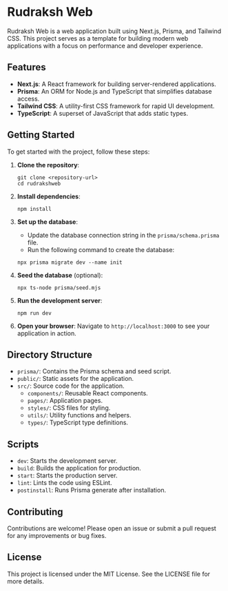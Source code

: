 # Rudraksh Web

Rudraksh Web is a web application built using Next.js, Prisma, and Tailwind CSS. This project serves as a template for building modern web applications with a focus on performance and developer experience.

## Features

- **Next.js**: A React framework for building server-rendered applications.
- **Prisma**: An ORM for Node.js and TypeScript that simplifies database access.
- **Tailwind CSS**: A utility-first CSS framework for rapid UI development.
- **TypeScript**: A superset of JavaScript that adds static types.

## Getting Started

To get started with the project, follow these steps:

1. **Clone the repository**:
   ```
   git clone <repository-url>
   cd rudrakshweb
   ```

2. **Install dependencies**:
   ```
   npm install
   ```

3. **Set up the database**:
   - Update the database connection string in the `prisma/schema.prisma` file.
   - Run the following command to create the database:
   ```
   npx prisma migrate dev --name init
   ```

4. **Seed the database** (optional):
   ```
   npx ts-node prisma/seed.mjs
   ```

5. **Run the development server**:
   ```
   npm run dev
   ```

6. **Open your browser**:
   Navigate to `http://localhost:3000` to see your application in action.

## Directory Structure

- `prisma/`: Contains the Prisma schema and seed script.
- `public/`: Static assets for the application.
- `src/`: Source code for the application.
  - `components/`: Reusable React components.
  - `pages/`: Application pages.
  - `styles/`: CSS files for styling.
  - `utils/`: Utility functions and helpers.
  - `types/`: TypeScript type definitions.

## Scripts

- `dev`: Starts the development server.
- `build`: Builds the application for production.
- `start`: Starts the production server.
- `lint`: Lints the code using ESLint.
- `postinstall`: Runs Prisma generate after installation.

## Contributing

Contributions are welcome! Please open an issue or submit a pull request for any improvements or bug fixes.

## License

This project is licensed under the MIT License. See the LICENSE file for more details.